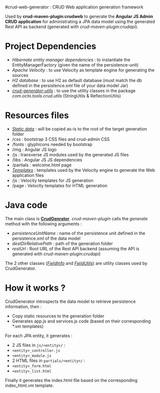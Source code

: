 #crud-web-generator :  CRUD Web application generation framework

Used by **crud-maven-plugin:crudweb** to generate the **Angular JS Admin CRUD application** for administrating a JPA data model using the generated Rest API as backend (generated with *crud-maven-plugin:crudapi*).

Project Dependencies
====================
* *Hibernate entity manager dependencies* : to instantiate the EntityManagerFactory (given the name of the persistence-unit)
* *Apache Velocity* : to use Velocity as template engine for generating the sources
* *H2 database* : to use H2 as default database (must match the db defined in the persistence.xml file of your data model Jar)
* [*crud-generator-utils*](../crud-generator-utils) : to use the utility classes in the package *com.octo.tools.crud.utils* (StringUtils & ReflectionUtils)

Resources files
===============
* [*Static data*](src/main/resources/static) : will be copied as-is to the root of the target generation folder
 * /css : bootstrap 3 CSS files and crud-admin CSS
 * /fonts : glyphicons needed by bootstrap
 * /img : Angular JS logo
 * /js : transverse JS modules used by the generated JS files
 * /libs : Angular JS JS dependencies
 * /partials : welcome.html page
* [*Templates*](src/main/resources/templates) : templates used by the Velocity engine to generate the Web application files
 * /js : Velocity templates for JS generation
 * /page : Velocity templates for HTML generation

Java code
=========
The main class is [**CrudGenrator**](src/main/java/com/octo/tools/crudweb/CrudGenerator.java). *crud-maven-plugin* calls the *generate* method with the following arguments :

* *persistenceUnitName* : name of the persistence unit defined in the persistence.xml of the data model
* *destDirRelativePath* : path of the generation folder
* *restUrl* : Root URL of the Rest API backend (assuming the API is generated with *crud-maven-plugin:crudapi*)

The 2 other classes ([*FieldInfo*](/src/main/java/com/octo/tools/crudweb/FieldInfo.java) and [*FieldUtils*](src/main/java/com/octo/tools/crudweb/FileUtils.java)) are utility classes used by CrudGenerator.

How it works ?
==============
CrudGenerator introspects the data model to retrieve persistence information, then :

* Copy static resources to the generation folder
* Generates app.js and services.js code (based on their corresponding *.vm templates)

For each JPA entity, it generates :

* 2 JS files in ``js/<entity>/`` :
 * ``<entity>_controller.js``
 * ``<entity>_module.js``
* 2 HTML files in ``partials/<entity>/`` :
 * ``<entity>_form.html``
 * ``<entity>_list.html``

Finally it generates the index.html file based on the corresponding index_html.vm template.

